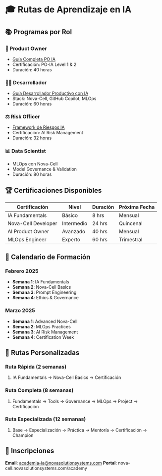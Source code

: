 # 🎓 Rutas de Aprendizaje en IA

## 📚 Programas por Rol

### 🎯 Product Owner
- [Guía Completa PO IA](guia-capacitacion-product-owner-ia.md)
- Certificación: PO-IA Level 1 & 2
- Duración: 40 horas

### 👨‍💻 Desarrollador
- [Guía Desarrollador Productivo con IA](../academy/guia-desarrollador-productivo-ia.md)
- Stack: Nova-Cell, GitHub Copilot, MLOps
- Duración: 60 horas

### ⚖️ Risk Officer
- [Framework de Riesgos IA](../../gobernanza/framework-aisia.md)
- Certificación: AI Risk Management
- Duración: 32 horas

### 📊 Data Scientist
- MLOps con Nova-Cell
- Model Governance & Validation
- Duración: 80 horas

## 🏆 Certificaciones Disponibles

| Certificación | Nivel | Duración | Próxima Fecha |
|--------------|-------|----------|---------------|
| IA Fundamentals | Básico | 8 hrs | Mensual |
| Nova-Cell Developer | Intermedio | 24 hrs | Quincenal |
| AI Product Owner | Avanzado | 40 hrs | Mensual |
| MLOps Engineer | Experto | 60 hrs | Trimestral |

## 📅 Calendario de Formación

### Febrero 2025
- **Semana 1**: IA Fundamentals
- **Semana 2**: Nova-Cell Basics
- **Semana 3**: Prompt Engineering
- **Semana 4**: Ethics & Governance

### Marzo 2025
- **Semana 1**: Advanced Nova-Cell
- **Semana 2**: MLOps Practices
- **Semana 3**: AI Risk Management
- **Semana 4**: Certification Week

## 🎯 Rutas Personalizadas

### Ruta Rápida (2 semanas)
1. IA Fundamentals → Nova-Cell Basics → Certificación

### Ruta Completa (8 semanas)
1. Fundamentals → Tools → Governance → MLOps → Project → Certificación

### Ruta Especializada (12 semanas)
1. Base → Especialización → Práctica → Mentoría → Certificación → Champion

## 📧 Inscripciones

**Email**: academia-ia@novasolutionsystems.com
**Portal**: nova-cell.novasolutionsystems.com/academy